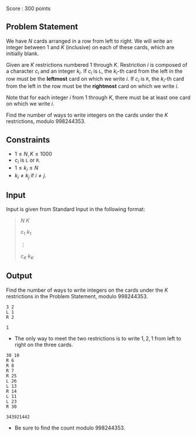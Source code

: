 Score : $300$ points

## Problem Statement

We have $N$ cards arranged in a row from left to right.
We will write an integer between $1$ and $K$ (inclusive) on each of these cards, which are initially blank.

Given are $K$ restrictions numbered $1$ through $K$.
Restriction $i$ is composed of a character $c_i$ and an integer $k_i$.
If $c_i$ is `L`, the $k_i$-th card from the left in the row must be the **leftmost** card on which we write $i$.
If $c_i$ is `R`, the $k_i$-th card from the left in the row must be the **rightmost** card on which we write $i$.

Note that for each integer $i$ from $1$ through $K$, there must be at least one card on which we write $i$.

Find the number of ways to write integers on the cards under the $K$ restrictions, modulo $998244353$.

## Constraints

- $1 \leq N,K \leq 1000$
- $c_i$ is `L` or `R`.
- $1 \leq k_i \leq N$
- $k_i \neq k_j$ if $i \neq j$.

## Input

Input is given from Standard Input in the following format:

> $N$ $K$
> 
> $c_1$ $k_1$
> 
> $\vdots$
> 
> $c_K$ $k_K$

## Output

Find the number of ways to write integers on the cards under the $K$ restrictions in the Problem Statement, modulo $998244353$.

```input1
3 2
L 1
R 2
```

```output1
1
```

- The only way to meet the two restrictions is to write $1, 2, 1$ from left to right on the three cards.

```input2
30 10
R 6
R 8
R 7
R 25
L 26
L 13
R 14
L 11
L 23
R 30
```

```output2
343921442
```

- Be sure to find the count modulo $998244353$.